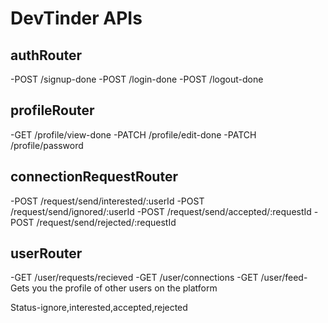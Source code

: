 # DevTinder APIs

## authRouter
-POST /signup-done 
-POST /login-done
-POST /logout-done

## profileRouter
-GET /profile/view-done
-PATCH /profile/edit-done
-PATCH /profile/password

## connectionRequestRouter
-POST /request/send/interested/:userId
-POST /request/send/ignored/:userId
-POST /request/send/accepted/:requestId
-POST /request/send/rejected/:requestId

## userRouter
-GET /user/requests/recieved
-GET /user/connections
-GET /user/feed- Gets you the profile of other users on the platform

Status-ignore,interested,accepted,rejected

